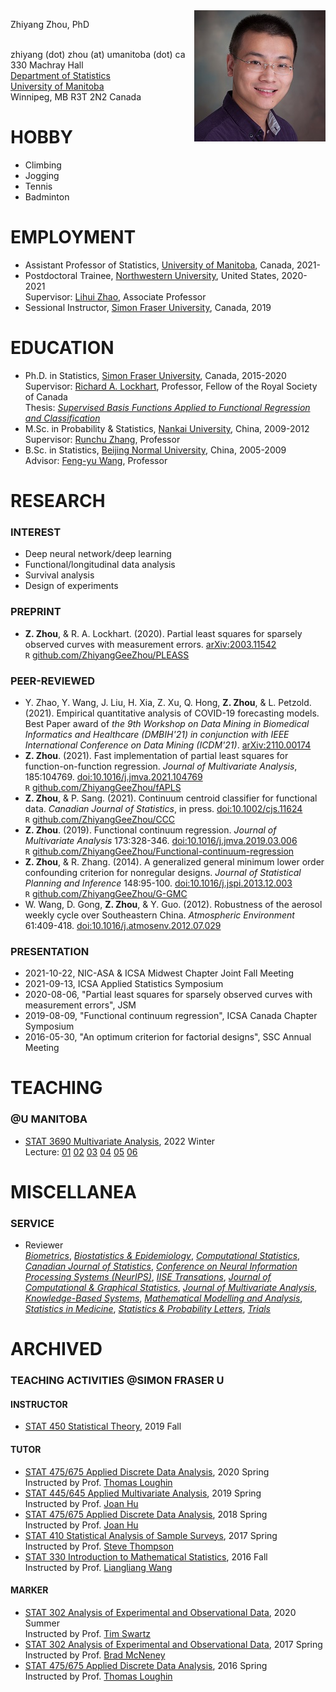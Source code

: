 <head> 
    <script src="https://use.fontawesome.com/releases/v5.13.0/js/all.js" data-auto-add-css="false"></script>
</head> 
<link rel="stylesheet" href="https://use.fontawesome.com/releases/v5.13.0/css/svg-with-js.css">

<img align="right" src="https://raw.githubusercontent.com/ZhiyangGeeZhou/ZhiyangGeeZhou.github.io/master/img/Zhiyang.png"/>

Zhiyang Zhou, PhD
<a href="attach/Pronunciation.m4a" title="Pronunciation of My Name" target="_blank"><i class="fa fa-volume-up" aria-hidden="true"></i></a>
<!--- <a href="https://www.sfu.ca/~zza115/" title="Home Page"><i class="fas fa-house-user fa-lg" aria-hidden="true"></i></a> -->
<a href="https://www.linkedin.com/in/zhiyangzhou" title="LinkedIn"><i class="fab fa-linkedin fa-lg" aria-hidden="true"></i></a>
<a href="https://www.researchgate.net/profile/Zhiyang_Zhou2" title="ResearchGate"><i class="fab fa-researchgate fa-lg" aria-hidden="true"></i></a>
<a href="https://orcid.org/0000-0002-3722-9808" title="ORCID"><i class="fab fa-orcid fa-lg" aria-hidden="true"></i></a>
<a href="https://publons.com/researcher/4245722/zhiyang-zhou/" title="Publons"><i class="fab fa-product-hunt fa-lg" aria-hidden="true"></i></a>  
zhiyang (dot) zhou (at) umanitoba (dot) ca  
330 Machray Hall  
[Department of Statistics](https://sci.umanitoba.ca/statistics/)  
[University of Manitoba](https://umanitoba.ca/)  
Winnipeg, MB R3T 2N2 Canada  

# HOBBY

- Climbing
- Jogging
- Tennis
- Badminton

# EMPLOYMENT

- Assistant Professor of Statistics, [University of Manitoba](https://umanitoba.ca/), Canada, 2021-
- Postdoctoral Trainee, [Northwestern University](https://www.northwestern.edu/), United States, 2020-2021  
Supervisor: [Lihui Zhao](https://www.scholars.northwestern.edu/en/persons/lihui-zhao), Associate Professor
- Sessional Instructor, [Simon Fraser University](https://www.sfu.ca/), Canada, 2019  

# EDUCATION

- Ph.D. in Statistics, [Simon Fraser University](https://www.sfu.ca/), Canada, 2015-2020  
Supervisor: [Richard A. Lockhart](https://www.stat.sfu.ca/~lockhart/), Professor, Fellow of the Royal Society of Canada  
Thesis: [_Supervised Basis Functions Applied to Functional Regression and Classification_](https://github.com/ZhiyangGeeZhou/ZhiyangGeeZhou.github.io/blob/master/ZhiyangZhouSummer2020.pdf)
- M.Sc. in Probability & Statistics, [Nankai University](https://en.nankai.edu.cn/), China, 2009-2012  
Supervisor: [Runchu Zhang](http://222.30.48.141/~rczhang/), Professor
- B.Sc. in Statistics, [Beijing Normal University](https://english.bnu.edu.cn/), China, 2005-2009  
Advisor: [Feng-yu Wang](https://www.swansea.ac.uk/staff/science/maths/f.y.wang/), Professor

# RESEARCH

### INTEREST

- Deep neural network/deep learning
- Functional/longitudinal data analysis
- Survival analysis
- Design of experiments

### PREPRINT

- **Z. Zhou**, & R. A. Lockhart. (2020). Partial least squares for sparsely observed curves with measurement errors.
[arXiv:2003.11542](https://arxiv.org/abs/2003.11542)  
`R` [github.com/ZhiyangGeeZhou/PLEASS](https://github.com/ZhiyangGeeZhou/PLEASS)

### PEER-REVIEWED

- Y. Zhao, Y. Wang, J. Liu, H. Xia, Z. Xu, Q. Hong, **Z. Zhou**, & L. Petzold. (2021). Empirical quantitative analysis of COVID-19 forecasting models.
Best Paper award of _the 9th Workshop on Data Mining in Biomedical Informatics and Healthcare (DMBIH'21) in conjunction with IEEE International Conference on Data Mining (ICDM'21)_.
[arXiv:2110.00174](https://arxiv.org/abs/2110.00174)  
- **Z. Zhou**. (2021). Fast implementation of partial least squares for function-on-function regression.
_Journal of Multivariate Analysis_, 185:104769.
[doi:10.1016/j.jmva.2021.104769](https://dx.doi.org/10.1016/j.jmva.2021.104769)   
`R` [github.com/ZhiyangGeeZhou/fAPLS](https://github.com/ZhiyangGeeZhou/fAPLS)
- **Z. Zhou**, & P. Sang. (2021). Continuum centroid classifier for functional data.
_Canadian Journal of Statistics_, in press.
[doi:10.1002/cjs.11624](https://dx.doi.org/10.1002/cjs.11624)  
`R` [github.com/ZhiyangGeeZhou/CCC](https://github.com/ZhiyangGeeZhou/CCC)
- **Z. Zhou**. (2019). Functional continuum regression.
_Journal of Multivariate Analysis_ 173:328-346.
[doi:10.1016/j.jmva.2019.03.006](https://dx.doi.org/10.1016/j.jmva.2019.03.006)  
`R` [github.com/ZhiyangGeeZhou/Functional-continuum-regression](https://github.com/ZhiyangGeeZhou/Functional-continuum-regression)
- **Z. Zhou**, & R. Zhang. (2014). A generalized general minimum lower order confounding criterion for nonregular designs.
_Journal of Statistical Planning and Inference_ 148:95-100.
[doi:10.1016/j.jspi.2013.12.003](https://dx.doi.org/10.1016/j.jspi.2013.12.003)  
`R` [github.com/ZhiyangGeeZhou/G-GMC](https://github.com/ZhiyangGeeZhou/G-GMC)
- W. Wang, D. Gong, **Z. Zhou**, & Y. Guo. (2012). Robustness of the aerosol weekly cycle over Southeastern China.
_Atmospheric Environment_ 61:409-418.
[doi:10.1016/j.atmosenv.2012.07.029](https://dx.doi.org/10.1016/j.atmosenv.2012.07.029)

### PRESENTATION

- 2021-10-22, NIC-ASA & ICSA Midwest Chapter Joint Fall Meeting
- 2021-09-13, ICSA Applied Statistics Symposium
- 2020-08-06, "Partial least squares for sparsely observed curves with measurement errors", JSM
- 2019-08-09, "Functional continuum regression", ICSA Canada Chapter Symposium
- 2016-05-30, "An optimum criterion for factorial designs", SSC Annual Meeting

# TEACHING

### @U MANITOBA

- [STAT 3690 Multivariate Analysis](attach/SyllabusUofMSTAT3690Winter2022.pdf),
2022 Winter  
Lecture: 
[01](attach/STAT3690_2022_Lec01Jan24.pdf) 
[02](attach/STAT3690_2022_Lec02Jan26.pdf)
[03](attach/STAT3690_2022_Lec03Jan28.pdf)
[04](attach/STAT3690_2022_Lec04Jan31.pdf)
[05](attach/STAT3690_2022_Lec05Feb02.pdf)
[06](attach/STAT3690_2022_Lec06Feb04.pdf)

# MISCELLANEA

### SERVICE

- Reviewer   
[_Biometrics_](https://onlinelibrary.wiley.com/journal/15410420),
[_Biostatistics & Epidemiology_](https://www.tandfonline.com/toc/tbep20/current),
[_Computational Statistics_](https://www.springer.com/journal/180),
[_Canadian Journal of Statistics_](https://onlinelibrary.wiley.com/journal/1708945x),
[_Conference on Neural Information Processing Systems (NeurIPS)_](https://nips.cc/),
[_IISE Transations_](https://www.tandfonline.com/action/journalInformation?journalCode=uiie21),
[_Journal of Computational & Graphical Statistics_](https://www.tandfonline.com/toc/ucgs20/current),
[_Journal of Multivariate Analysis_](https://www.journals.elsevier.com/journal-of-multivariate-analysis/),
[_Knowledge-Based Systems_](https://www.journals.elsevier.com/knowledge-based-systems),
[_Mathematical Modelling and Analysis_](https://journals.vgtu.lt/index.php/MMA),
[_Statistics in Medicine_](https://onlinelibrary.wiley.com/journal/10970258),
[_Statistics & Probability Letters_](https://www.journals.elsevier.com/statistics-and-probability-letters/),
[_Trials_](https://trialsjournal.biomedcentral.com/)

# ARCHIVED

### TEACHING ACTIVITIES  @SIMON FRASER U

#### INSTRUCTOR

- [STAT 450 Statistical Theory](https://www.sfu.ca/outlines.html?2019/fall/stat/450/d100), 2019 Fall

#### TUTOR

- [STAT 475/675 Applied Discrete Data Analysis](https://www.sfu.ca/outlines.html?2020/spring/stat/475/d100),
2020 Spring  
Instructed by Prof. [Thomas Loughin](https://www.stat.sfu.ca/~tloughin/STATPAGE.html)
- [STAT 445/645 Applied Multivariate Analysis](https://www.sfu.ca/outlines.html?2019/spring/stat/445/e100),
2019 Spring  
Instructed by Prof. [Joan Hu](https://www.stat.sfu.ca/~joanh/)
- [STAT 475/675 Applied Discrete Data Analysis](https://www.sfu.ca/outlines.html?2018/spring/stat/475/d100),
2018 Spring  
Instructed by Prof. [Joan Hu](https://www.stat.sfu.ca/~joanh/)
- [STAT 410 Statistical Analysis of Sample Surveys](https://www.sfu.ca/outlines.html?2017/spring/stat/410/d100),
2017 Spring  
Instructed by Prof. [Steve Thompson](https://www.stat.sfu.ca/~thompson/)
- [STAT 330 Introduction to Mathematical Statistics](https://www.sfu.ca/outlines.html?2016/fall/stat/330/d100),
2016 Fall  
Instructed by Prof. [Liangliang Wang](https://www.stat.sfu.ca/~lwa68/)

#### MARKER

- [STAT 302 Analysis of Experimental and Observational Data](https://www.sfu.ca/outlines.html?2020/summer/stat/302/d100), 
2020 Summer  
Instructed by Prof. [Tim Swartz](https://www.stat.sfu.ca/~tim/)
- [STAT 302 Analysis of Experimental and Observational Data](https://www.sfu.ca/outlines.html?2017/spring/stat/302/d100), 
2017 Spring  
Instructed by Prof. [Brad McNeney](https://www.stat.sfu.ca/~mcneney/)
- [STAT 475/675 Applied Discrete Data Analysis](https://www.sfu.ca/outlines.html?2016/spring/stat/475/d100),
2016 Spring  
Instructed by Prof. [Thomas Loughin](https://www.stat.sfu.ca/~tloughin/STATPAGE.html)